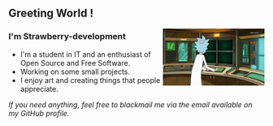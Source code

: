 ## Greeting World !

<img align="right" alt="GIF" src="https://github.com/strawberry-development/strawberry-development/blob/main/rick.gif" style="width: 200px; height: auto;" />

### I'm Strawberry-development
- I'm a student in IT and an enthusiast of Open Source and Free Software.
- Working on some small projects.
- I enjoy art and creating things that people appreciate.

<em>If you need anything, feel free to blackmail me via the email available on my GitHub profile.</em>
